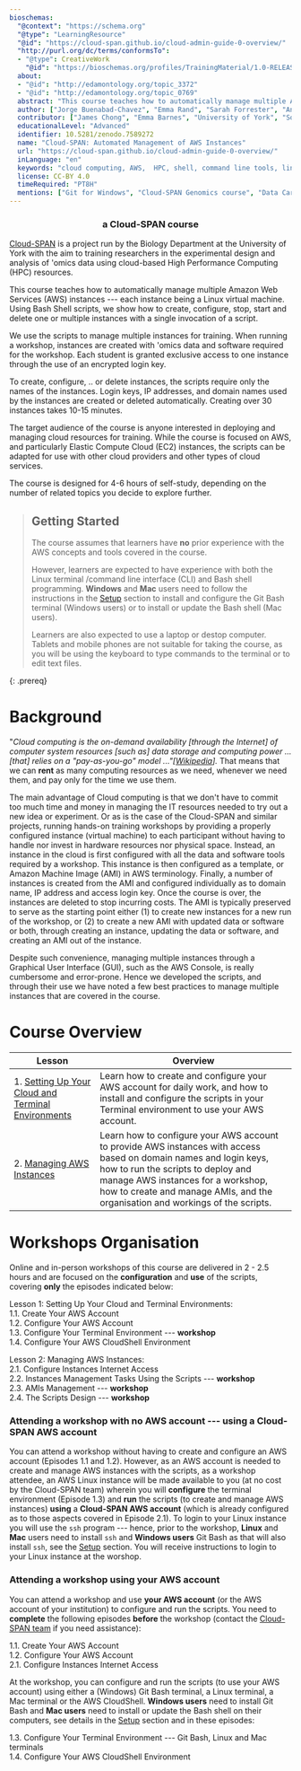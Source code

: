 ```yaml
---
bioschemas:
  "@context": "https://schema.org"
  "@type": "LearningResource"
  "@id": "https://cloud-span.github.io/cloud-admin-guide-0-overview/"
  "http://purl.org/dc/terms/conformsTo":
  - "@type": CreativeWork
    "@id": "https://bioschemas.org/profiles/TrainingMaterial/1.0-RELEASE"
  about:
  - "@id": "http://edamontology.org/topic_3372"
  - "@id": "http://edamontology.org/topic_0769"
  abstract: "This course teaches how to automatically manage multiple Amazon Web Services (AWS) instances — each instance being a Linux virtual machine. Using Bash Shell scripts, we show how to create, stop, start and delete one or multiple instances with a single invocation of a script. The target audience of the course is anyone in charge of, or interested in, deploying and managing cloud resources. While the course is focused on AWS, and particularly Elastic Compute Cloud (EC2) instances, the scripts can be adapted for use with other cloud providers and other types of cloud services."
  author: ["Jorge Buenabad-Chavez", "Emma Rand", "Sarah Forrester", "Annabel Cansdale", "Evelyn Greeves"]
  contributor: ["James Chong", "Emma Barnes", "University of York", "Software Sustainability Institute"]
  educationalLevel: "Advanced"
  identifier: 10.5281/zenodo.7589272
  name: "Cloud-SPAN: Automated Management of AWS Instances"
  url: "https://cloud-span.github.io/cloud-admin-guide-0-overview/"
  inLanguage: "en"
  keywords: "cloud computing, AWS,  HPC, shell, command line tools, linux, elastic cloud compute"
  license: CC-BY 4.0
  timeRequired: "PT8H"
  mentions: ["Git for Windows", "Cloud-SPAN Genomics course", "Data Carpentries Genomics workshop"]
---
```

<h3 align="center">a Cloud-SPAN course</h3>

[Cloud-SPAN](https://cloud-span.york.ac.uk) is a project run by the Biology Department at the University of York with the aim to training researchers in the experimental design and analysis of 'omics data using cloud-based High Performance Computing (HPC) resources.

This course teaches how to automatically manage multiple Amazon Web Services (AWS) instances --- each instance being a Linux virtual machine. Using Bash Shell scripts, we show how to create, configure, stop, start and delete one or multiple instances with a single invocation of a script. 

We use the scripts to manage multiple instances for training. When running a workshop, instances are created with 'omics data and software required for the workshop. Each student is granted exclusive access to one instance through the use of an encrypted login key. 

To create, configure, .. or delete instances, the scripts require only the names of the instances. Login keys, IP addresses, and domain names used by the instances are created or deleted automatically. Creating over 30 instances takes 10-15 minutes.

The target audience of the course is anyone interested in deploying and managing cloud resources for training. While the course is focused on AWS, and particularly Elastic Compute Cloud (EC2) instances, the scripts can be adapted for use with other cloud providers and other types of cloud services.

The course is designed for 4-6 hours of self-study, depending on the number of related topics you decide to explore further.

> ## Getting Started
>
> The course assumes that learners have **no** prior experience with the AWS concepts and tools covered in the course.
>
> However, learners are expected to have experience with both the Linux terminal /command line interface (CLI) and Bash shell programming. **Windows** and **Mac** users need to follow the instructions in the [Setup](../setup) section to install and configure the Git Bash terminal (Windows users) or to install or update the Bash shell (Mac users).
>
> Learners are also expected to use a laptop or destop computer. Tablets and mobile phones are not suitable for taking the course, as you will be using the keyboard to type commands to the terminal or to edit text files.
>
{: .prereq}

# Background
"*Cloud computing is the on-demand availability \[through the Internet\] of computer system resources \[such as\] data storage and computing power ... \[that\] relies on a "pay-as-you-go" model ..."\[[Wikipedia](https://en.wikipedia.org/wiki/Cloud_computing)\].* That means that we can **rent** as many computing resources as we need, whenever we need them, and pay only for the time we use them. 

The main advantage of Cloud computing is that we don't have to commit too much time and money in managing the IT resources needed to try out a new idea or experiment. Or as is the case of the Cloud-SPAN and similar projects, running hands-on training workshops by providing a properly configured instance (virtual machine) to each participant without having to handle nor invest in hardware resources nor physical space. Instead, an instance in the cloud is first configured with all the data and software tools required by a workshop. This instance is then configured as a template, or Amazon Machine Image (AMI) in AWS terminology. Finally, a number of instances is created from the AMI and configured individually as to domain name, IP address and access login key. Once the course is over, the instances are deleted to stop incurring costs. The AMI is typically preserved to serve as the starting point either (1) to create new instances for a new run of the workshop, or (2) to create a new AMI with updated data or software or both, through creating an instance, updating the data or software, and creating an AMI out of the instance.

Despite such convenience, managing multiple instances through a Graphical User Interface (GUI), such as the AWS Console, is really cumbersome and error-prone. Hence we developed the scripts, and through their use we have noted a few best practices to manage multiple instances that are covered in the course.

# Course Overview

| Lesson                     | Overview |
| -------------------------- | ---------|
| 1. [Setting Up Your Cloud and Terminal Environments](https://cloud-span.github.io/cloud-admin-guide-1-setting-work-environments/) | Learn how to create and configure your AWS account for daily work, and how to install and configure the scripts in your Terminal environment to use your AWS account.|
| 2. [Managing AWS Instances](https://cloud-span.github.io/cloud-admin-guide-2-managing-aws-instances/) | Learn how to configure your AWS account to provide AWS instances with access based on domain names and login keys, how to run the scripts to deploy and manage AWS instances for a workshop, how to create and manage AMIs, and the organisation and workings of the scripts. |

# Workshops Organisation
Online and in-person workshops of this course are delivered in 2 - 2.5 hours and are focused on the **configuration** and **use** of the scripts, covering **only** the episodes indicated below:

Lesson 1: Setting Up Your Cloud and Terminal Environments:\
1.1. Create Your AWS Account\
1.2. Configure Your AWS Account\
1.3. Configure Your Terminal Environment  --- **workshop**\
1.4. Configure Your AWS CloudShell Environment

Lesson 2: Managing AWS Instances:\
2.1. Configure Instances Internet Access\
2.2. Instances Management Tasks Using the Scripts --- **workshop**\
2.3. AMIs Management     --- **workshop**\
2.4. The Scripts Design  --- **workshop**

### Attending a workshop with no AWS account --- using a Cloud-SPAN AWS account
You can attend a workshop without having to create and configure an AWS account (Episodes 1.1 and 1.2). However, as an AWS account is needed to create and manage AWS instances with the scripts, as a workshop attendee, an AWS Linux instance will be made available to you (at no cost by the Cloud-SPAN team) wherein you will **configure** the terminal environment (Episode 1.3) and **run** the scripts (to create and manage AWS instances) **using** a **Cloud-SPAN AWS account** (which is already configured as to those aspects covered in Episode 2.1). To login to your Linux instance you will use the `ssh` program --- hence, prior to the workshop, **Linux** and **Mac** users need to install `ssh` and **Windows users** Git Bash as that will also install `ssh`, see the [Setup](../setup) section. You will receive instructions to login to your Linux instance at the worshop.

### Attending a workshop using your AWS account
You can attend a workshop and use **your AWS account** (or the AWS account of your institution) to configure and run the scripts. You need to **complete** the following episodes **before** the workshop (contact the [Cloud-SPAN team](https://cloud-span.york.ac.uk/contact) if you need assistance):

1.1. Create Your AWS Account\
1.2. Configure Your AWS Account\
2.1. Configure Instances Internet Access

At the workshop, you can configure and run the scripts (to use your AWS account) using either a (Windows) Git Bash terminal, a Linux terminal, a Mac terminal or the AWS CloudShell. **Windows users** need to install Git Bash and **Mac users** need to install or update the Bash shell on their computers, see details in the [Setup](../setup) section and in these episodes:

1.3. Configure Your Terminal Environment --- Git Bash, Linux and Mac terminals\
1.4. Configure Your AWS CloudShell Environment
